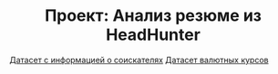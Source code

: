 # <center> Проект: Анализ резюме из HeadHunter


[Датасет с информацией о соискателях]([https://link-url-here.org](https://drive.google.com/file/d/1Kb78mAWYKcYlellTGhIjPI-bCcKbGuTn/view?usp=sharing)https://drive.google.com/file/d/1Kb78mAWYKcYlellTGhIjPI-bCcKbGuTn/view?usp=sharing])
[Датасет валютных курсов]([[https://link-url-here.org](https://drive.google.com/file/d/1Kb78mAWYKcYlellTGhIjPI-bCcKbGuTn/view?usp=sharing)https://drive.google.com/file/d/1Kb78mAWYKcYlellTGhIjPI-bCcKbGuTn/view?usp=sharing](https://lms.skillfactory.ru/asset-v1:SkillFactory+DST-3.0+28FEB2021+type@asset+block@ExchangeRates.zip)https://lms.skillfactory.ru/asset-v1:SkillFactory+DST-3.0+28FEB2021+type@asset+block@ExchangeRates.zip)
